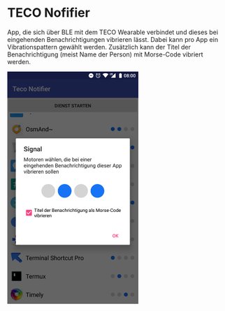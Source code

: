 # TECO Nofifier

App, die sich über BLE mit dem TECO Wearable verbindet und dieses bei eingehenden Benachrichtigungen vibrieren lässt. Dabei kann pro App ein Vibrationspattern gewählt werden. Zusätzlich kann der Titel der Benachrichtigung (meist Name der Person) mit Morse-Code vibriert werden.

<img src="screenshot.png" width="300" />
